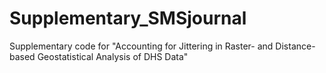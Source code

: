 # Supplementary_SMSjournal
Supplementary code for "Accounting for Jittering in Raster- and Distance-based Geostatistical Analysis of DHS Data"
